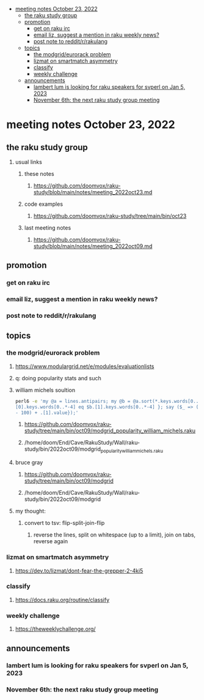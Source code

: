 - [meeting notes October 23, 2022](#org1210b94)
  - [the raku study group](#org4ff2481)
  - [promotion](#org4efafcd)
    - [get on raku irc](#org377c1f7)
    - [email liz, suggest a mention in raku weekly news?](#orgb6d4873)
    - [post note to reddit/r/rakulang](#org2a71835)
  - [topics](#org44f4ff6)
    - [the modgrid/eurorack problem](#org106ec2e)
    - [lizmat on smartmatch asymmetry](#orgc8cdaa6)
    - [classify](#orgbf144d0)
    - [weekly challenge](#org5c5dc77)
  - [announcements](#org9225068)
    - [lambert lum is looking for raku speakers for svperl on Jan 5, 2023](#org5787ac1)
    - [November 6th: the next raku study group meeting](#org1091d5d)


<a id="org1210b94"></a>

# meeting notes October 23, 2022


<a id="org4ff2481"></a>

## the raku study group

1.  usual links

    1.  these notes
    
        1.  <https://github.com/doomvox/raku-study/blob/main/notes/meeting_2022oct23.md>
    
    2.  code examples
    
        1.  <https://github.com/doomvox/raku-study/tree/main/bin/oct23>
    
    3.  last meeting notes
    
        1.  <https://github.com/doomvox/raku-study/blob/main/notes/meeting_2022oct09.md>


<a id="org4efafcd"></a>

## promotion


<a id="org377c1f7"></a>

### get on raku irc


<a id="orgb6d4873"></a>

### email liz, suggest a mention in raku weekly news?


<a id="org2a71835"></a>

### post note to reddit/r/rakulang


<a id="org44f4ff6"></a>

## topics


<a id="org106ec2e"></a>

### the modgrid/eurorack problem

1.  <https://www.modulargrid.net/e/modules/evaluationlists>

2.  q: doing popularity stats and such

3.  william michels soultion

    ```sh
    perl6 -e 'my @a = lines.antipairs; my @b = @a.sort(*.keys.words[0..*-3]).rotor(2 => -1); my @c; do for @b -> $b { @c.push($b) if $b.
    [0].keys.words[0..*-4] eq $b.[1].keys.words[0..*-4] }; say ($_ => (.[0].value - 100) + .[1].value).antipairs for @c.sort( { (.[0].value
    - 100) + .[1].value});'
    ```
    
    1.  <https://github.com/doomvox/raku-study/tree/main/bin/oct09/modgrid_popularity_william_michels.raku>
    
    2.  /home/doom/End/Cave/RakuStudy/Wall/raku-study/bin/2022oct09/modgrid<sub>popularity</sub><sub>william</sub><sub>michels.raku</sub>

4.  bruce gray

    1.  <https://github.com/doomvox/raku-study/tree/main/bin/oct09/modgrid>
    
    2.  /home/doom/End/Cave/RakuStudy/Wall/raku-study/bin/2022oct09/modgrid

5.  my thought:

    1.  convert to tsv: flip-split-join-flip
    
        1.  reverse the lines, split on whitespace (up to a limit), join on tabs, reverse again


<a id="orgc8cdaa6"></a>

### lizmat on smartmatch asymmetry

1.  <https://dev.to/lizmat/dont-fear-the-grepper-2-4ki5>


<a id="orgbf144d0"></a>

### classify

1.  <https://docs.raku.org/routine/classify>


<a id="org5c5dc77"></a>

### weekly challenge

1.  <https://theweeklychallenge.org/>


<a id="org9225068"></a>

## announcements


<a id="org5787ac1"></a>

### lambert lum is looking for raku speakers for svperl on Jan 5, 2023


<a id="org1091d5d"></a>

### November 6th: the next raku study group meeting
